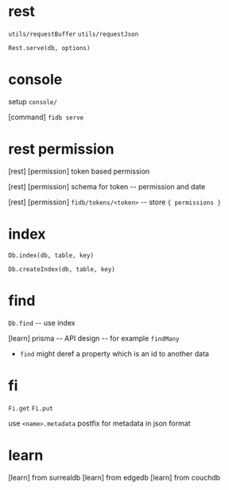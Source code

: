 # rest

`utils/requestBuffer`
`utils/requestJson`

`Rest.serve(db, options)`

# console

setup `console/`

[command] `fidb serve`

# rest permission

[rest] [permission] token based permission

[rest] [permission] schema for token -- permission and date

[rest] [permission] `fidb/tokens/<token>` -- store `{ permissions }`

# index

`Db.index(db, table, key)`

`Db.createIndex(db, table, key)`

# find

`Db.find` -- use index

[learn] prisma -- API design -- for example `findMany`

- `find` might deref a property which is an id to another data

# fi

`Fi.get`
`Fi.put`

use `<name>.metadata` postfix for metadata in json format

# learn

[learn] from surrealdb
[learn] from edgedb
[learn] from couchdb
